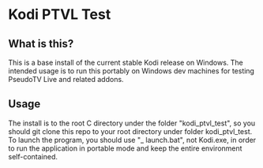# Kodi PTVL Test

## What is this?
This is a base install of the current stable Kodi release on Windows. The intended usage is to run this
portably on Windows dev machines for testing PseudoTV Live and related addons.

## Usage
The install is to the root C directory under the folder "kodi_ptvl_test", so you should git clone this repo
to your root directory under folder kodi_ptvl_test. To launch the program, you should use "_ launch.bat", not
Kodi.exe, in order to run the application in portable mode and keep the entire environment self-contained.